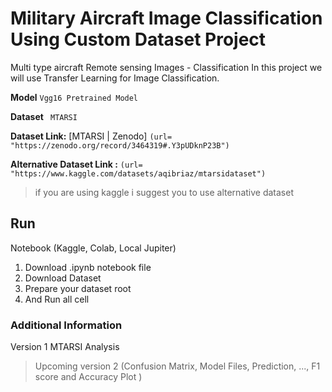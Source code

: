    # Military Aircraft Image Classification Using Custom Dataset Project
Multi type aircraft Remote sensing Images - Classification
In this project we will use Transfer Learning for Image Classification.

**Model**
```Vgg16 Pretrained Model```

**Dataset**
``` MTARSI```

**Dataset Link:**
 [MTARSI | Zenodo]
 `(url= "https://zenodo.org/record/3464319#.Y3pUDknP23B")`
 
**Alternative Dataset Link :**
 `(url= "https://www.kaggle.com/datasets/aqibriaz/mtarsidataset")`

> if you are using kaggle i suggest you to use alternative dataset


## Run 
Notebook (Kaggle, Colab, Local Jupiter)

 1. Download .ipynb notebook file
 2. Download Dataset
 3. Prepare your dataset root
 4. And Run all cell 

### Additional Information

Version 1 MTARSI Analysis

> Upcoming version 2 
(Confusion Matrix, Model Files, Prediction, ..., F1 score and Accuracy Plot )
